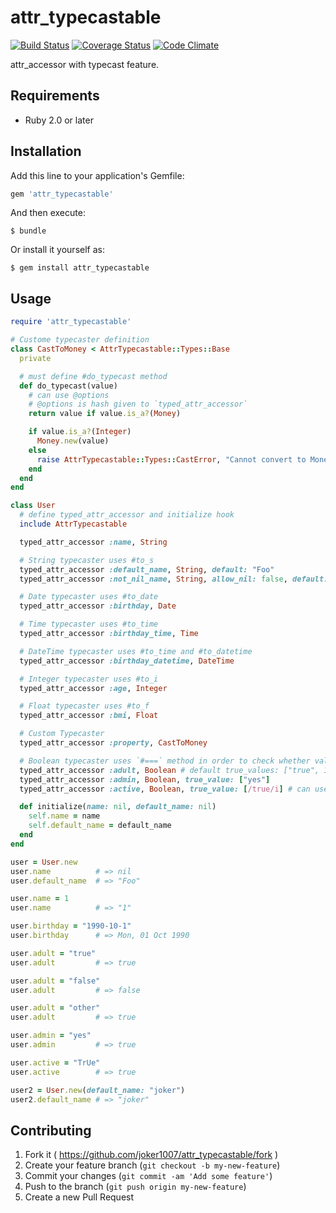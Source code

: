 # attr\_typecastable
[![Build Status](https://travis-ci.org/joker1007/attr_typecastable.svg?branch=master)](https://travis-ci.org/joker1007/attr_typecastable)
[![Coverage Status](https://coveralls.io/repos/joker1007/attr_typecastable/badge.png)](https://coveralls.io/r/joker1007/attr_typecastable)
[![Code Climate](https://codeclimate.com/github/joker1007/attr_typecastable/badges/gpa.svg)](https://codeclimate.com/github/joker1007/attr_typecastable)

attr\_accessor with typecast feature.

## Requirements
- Ruby 2.0 or later

## Installation

Add this line to your application's Gemfile:

```ruby
gem 'attr_typecastable'
```

And then execute:

    $ bundle

Or install it yourself as:

    $ gem install attr_typecastable

## Usage

```ruby
require 'attr_typecastable'

# Custome typecaster definition
class CastToMoney < AttrTypecastable::Types::Base
  private

  # must define #do_typecast method
  def do_typecast(value)
    # can use @options
    # @options is hash given to `typed_attr_accessor`
    return value if value.is_a?(Money)

    if value.is_a?(Integer)
      Money.new(value)
    else
      raise AttrTypecastable::Types::CastError, "Cannot convert to Money"
    end
  end
end

class User
  # define typed_attr_accessor and initialize hook
  include AttrTypecastable

  typed_attr_accessor :name, String

  # String typecaster uses #to_s
  typed_attr_accessor :default_name, String, default: "Foo"
  typed_attr_accessor :not_nil_name, String, allow_nil: false, default: ""

  # Date typecaster uses #to_date
  typed_attr_accessor :birthday, Date

  # Time typecaster uses #to_time
  typed_attr_accessor :birthday_time, Time

  # DateTime typecaster uses #to_time and #to_datetime
  typed_attr_accessor :birthday_datetime, DateTime

  # Integer typecaster uses #to_i
  typed_attr_accessor :age, Integer

  # Float typecaster uses #to_f
  typed_attr_accessor :bmi, Float

  # Custom Typecaster
  typed_attr_accessor :property, CastToMoney

  # Boolean typecaster uses `#===` method in order to check whether value is true or false.
  typed_attr_accessor :adult, Boolean # default true_values: ["true", 1], false_values: ["false", 0]
  typed_attr_accessor :admin, Boolean, true_value: ["yes"]
  typed_attr_accessor :active, Boolean, true_value: [/true/i] # can use Regexp

  def initialize(name: nil, default_name: nil)
    self.name = name
    self.default_name = default_name
  end
end

user = User.new
user.name          # => nil
user.default_name  # => "Foo"

user.name = 1
user.name          # => "1"

user.birthday = "1990-10-1"
user.birthday      # => Mon, 01 Oct 1990

user.adult = "true"
user.adult         # => true

user.adult = "false"
user.adult         # => false

user.adult = "other"
user.adult         # => true

user.admin = "yes"
user.admin         # => true

user.active = "TrUe"
user.active        # => true

user2 = User.new(default_name: "joker")
user2.default_name # => "joker"
```


## Contributing

1. Fork it ( https://github.com/joker1007/attr_typecastable/fork )
2. Create your feature branch (`git checkout -b my-new-feature`)
3. Commit your changes (`git commit -am 'Add some feature'`)
4. Push to the branch (`git push origin my-new-feature`)
5. Create a new Pull Request
